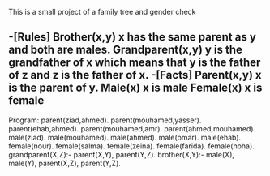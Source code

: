 This is a small project of a family tree and gender check 



-[Rules]
Brother(x,y) x has the same parent as y and both are males.
Grandparent(x,y) y is the grandfather of x which means that y is the father of z and z is the father of x.
-[Facts]
Parent(x,y)  x is the parent of y.
Male(x) x is male
Female(x) x is female
--------------------------------------

Program:
parent(ziad,ahmed).
parent(mouhamed,yasser).
parent(ehab,ahmed).
parent(mouhamed,amr).
parent(ahmed,mouhamed).
male(ziad).
male(mouhamed).
male(ahmed).
male(omar).
male(ehab).
female(nour).
female(salma).
female(zeina).
female(farida).
female(noha).
grandparent(X,Z):-
    parent(X,Y),
    parent(Y,Z).
brother(X,Y):-
    male(X),
    male(Y),
    parent(X,Z),
    parent(Y,Z).

